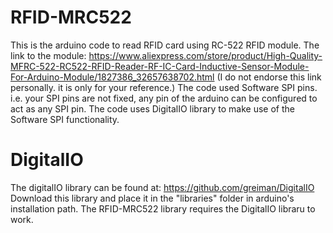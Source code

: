 # RFID-MRC522
This is the arduino code to read RFID card using RC-522 RFID module.
The link to the module: https://www.aliexpress.com/store/product/High-Quality-MFRC-522-RC522-RFID-Reader-RF-IC-Card-Inductive-Sensor-Module-For-Arduino-Module/1827386_32657638702.html (I do not endorse this link personally. it is only for your reference.)
The code used Software SPI pins. i.e. your SPI pins are not fixed, any pin of the arduino can be configured to act as any SPI pin.
The code uses DigitalIO library to make use of the Software SPI functionality.

# DigitalIO
The digitalIO library can be found at: https://github.com/greiman/DigitalIO
Download this library and place it in the "libraries" folder in arduino's installation path.
The RFID-MRC522 library requires the DigitalIO libraru to work.
